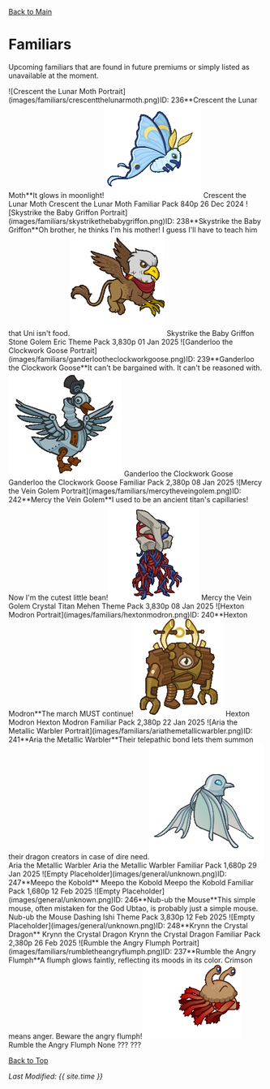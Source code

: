 [Back to Main](index.md)

# Familiars

Upcoming familiars that are found in future premiums or simply listed as unavailable at the moment.

<span class="skinTableColumn">
    <span class="skinTableRow">
        <span class="skinTableIcon">
            <span class="skinTooltipHolder" style="width:max-content">![Crescent the Lunar Moth Portrait](images/familiars/crescentthelunarmoth.png)<span class="featTooltipContents">ID: 236**Crescent the Lunar Moth**It glows in moonlight!<img src="images/familiars/crescentthelunarmoth.gif" alt="Crescent the Lunar Moth Model Gif" style="width:auto;height:auto;max-width:100%;max-height:100%"></span></span>
        </span>
        <span class="skinTableName">
            Crescent the Lunar Moth
        </span>
        <span class="skinTableSource">
            Crescent the Lunar Moth Familiar Pack
        </span>
        <span class="skinTableCost">
            840p
        </span>
        <span class="skinTableDate">
            26 Dec 2024
        </span>
    </span>
    <span class="skinTableRow">
        <span class="skinTableIcon">
            <span class="skinTooltipHolder" style="width:max-content">![Skystrike the Baby Griffon Portrait](images/familiars/skystrikethebabygriffon.png)<span class="featTooltipContents">ID: 238**Skystrike the Baby Griffon**Oh brother, he thinks I'm his mother! I guess I'll have to teach him that Uni isn't food.<img src="images/familiars/skystrikethebabygriffon.gif" alt="Skystrike the Baby Griffon Model Gif" style="width:auto;height:auto;max-width:100%;max-height:100%"></span></span>
        </span>
        <span class="skinTableName">
            Skystrike the Baby Griffon
        </span>
        <span class="skinTableSource">
            Stone Golem Eric Theme Pack
        </span>
        <span class="skinTableCost">
            3,830p
        </span>
        <span class="skinTableDate">
            01 Jan 2025
        </span>
    </span>
    <span class="skinTableRow">
        <span class="skinTableIcon">
            <span class="skinTooltipHolder" style="width:max-content">![Ganderloo the Clockwork Goose Portrait](images/familiars/ganderlootheclockworkgoose.png)<span class="featTooltipContents">ID: 239**Ganderloo the Clockwork Goose**It can't be bargained with. It can't be reasoned with.<img src="images/familiars/ganderlootheclockworkgoose.gif" alt="Ganderloo the Clockwork Goose Model Gif" style="width:auto;height:auto;max-width:100%;max-height:100%"></span></span>
        </span>
        <span class="skinTableName">
            Ganderloo the Clockwork Goose
        </span>
        <span class="skinTableSource">
            Ganderloo the Clockwork Goose Familiar Pack
        </span>
        <span class="skinTableCost">
            2,380p
        </span>
        <span class="skinTableDate">
            08 Jan 2025
        </span>
    </span>
    <span class="skinTableRow">
        <span class="skinTableIcon">
            <span class="skinTooltipHolder" style="width:max-content">![Mercy the Vein Golem Portrait](images/familiars/mercytheveingolem.png)<span class="featTooltipContents">ID: 242**Mercy the Vein Golem**I used to be an ancient titan's capillaries! Now I'm the cutest little bean!<img src="images/familiars/mercytheveingolem.gif" alt="Mercy the Vein Golem Model Gif" style="width:auto;height:auto;max-width:100%;max-height:100%"></span></span>
        </span>
        <span class="skinTableName">
            Mercy the Vein Golem
        </span>
        <span class="skinTableSource">
            Crystal Titan Mehen Theme Pack
        </span>
        <span class="skinTableCost">
            3,830p
        </span>
        <span class="skinTableDate">
            08 Jan 2025
        </span>
    </span>
    <span class="skinTableRow">
        <span class="skinTableIcon">
            <span class="skinTooltipHolder" style="width:max-content">![Hexton Modron Portrait](images/familiars/hextonmodron.png)<span class="featTooltipContents">ID: 240**Hexton Modron**The march MUST continue!<img src="images/familiars/hextonmodron.gif" alt="Hexton Modron Model Gif" style="width:auto;height:auto;max-width:100%;max-height:100%"></span></span>
        </span>
        <span class="skinTableName">
            Hexton Modron
        </span>
        <span class="skinTableSource">
            Hexton Modron Familiar Pack
        </span>
        <span class="skinTableCost">
            2,380p
        </span>
        <span class="skinTableDate">
            22 Jan 2025
        </span>
    </span>
    <span class="skinTableRow">
        <span class="skinTableIcon">
            <span class="skinTooltipHolder" style="width:max-content">![Aria the Metallic Warbler Portrait](images/familiars/ariathemetallicwarbler.png)<span class="featTooltipContents">ID: 241**Aria the Metallic Warbler**Their telepathic bond lets them summon their dragon creators in case of dire need.<img src="images/familiars/ariathemetallicwarbler.gif" alt="Aria the Metallic Warbler Model Gif" style="width:auto;height:auto;max-width:100%;max-height:100%"></span></span>
        </span>
        <span class="skinTableName">
            Aria the Metallic Warbler
        </span>
        <span class="skinTableSource">
            Aria the Metallic Warbler Familiar Pack
        </span>
        <span class="skinTableCost">
            1,680p
        </span>
        <span class="skinTableDate">
            29 Jan 2025
        </span>
    </span>
    <span class="skinTableRow">
        <span class="skinTableIcon">
            <span class="skinTooltipHolder" style="width:max-content">![Empty Placeholder](images/general/unknown.png)<span class="featTooltipContents">ID: 247**Meepo the Kobold**</span></span>
        </span>
        <span class="skinTableName">
            Meepo the Kobold
        </span>
        <span class="skinTableSource">
            Meepo the Kobold Familiar Pack
        </span>
        <span class="skinTableCost">
            1,680p
        </span>
        <span class="skinTableDate">
            12 Feb 2025
        </span>
    </span>
    <span class="skinTableRow">
        <span class="skinTableIcon">
            <span class="skinTooltipHolder" style="width:max-content">![Empty Placeholder](images/general/unknown.png)<span class="featTooltipContents">ID: 246**Nub-ub the Mouse**This simple mouse, often mistaken for the God Ubtao, is probably just a simple mouse.</span></span>
        </span>
        <span class="skinTableName">
            Nub-ub the Mouse
        </span>
        <span class="skinTableSource">
            Dashing Ishi Theme Pack
        </span>
        <span class="skinTableCost">
            3,830p
        </span>
        <span class="skinTableDate">
            12 Feb 2025
        </span>
    </span>
    <span class="skinTableRow">
        <span class="skinTableIcon">
            <span class="skinTooltipHolder" style="width:max-content">![Empty Placeholder](images/general/unknown.png)<span class="featTooltipContents">ID: 248**Krynn the Crystal Dragon**</span></span>
        </span>
        <span class="skinTableName">
            Krynn the Crystal Dragon
        </span>
        <span class="skinTableSource">
            Krynn the Crystal Dragon Familiar Pack
        </span>
        <span class="skinTableCost">
            2,380p
        </span>
        <span class="skinTableDate">
            26 Feb 2025
        </span>
    </span>
    <span class="skinTableRow">
        <span class="skinTableIcon">
            <span class="skinTooltipHolder" style="width:max-content">![Rumble the Angry Flumph Portrait](images/familiars/rumbletheangryflumph.png)<span class="featTooltipContents">ID: 237**Rumble the Angry Flumph**A flumph glows faintly, reflecting its moods in its color. Crimson means anger. Beware the angry flumph!<img src="images/familiars/rumbletheangryflumph.gif" alt="Rumble the Angry Flumph Model Gif" style="width:auto;height:auto;max-width:100%;max-height:100%"></span></span>
        </span>
        <span class="skinTableName">
            Rumble the Angry Flumph
        </span>
        <span class="skinTableSource">
            None
        </span>
        <span class="skinTableCost">
            ???
        </span>
        <span class="skinTableDate">
            ???
        </span>
    </span>
</span>

[Back to Top](#top)

*Last Modified: {{ site.time }}*